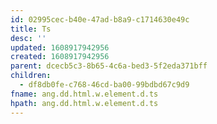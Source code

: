 ```yaml
---
id: 02995cec-b40e-47ad-b8a9-c1714630e49c
title: Ts
desc: ''
updated: 1608917942956
created: 1608917942956
parent: dcecb5c3-8b65-4c6a-bed3-5f2eda371bff
children:
  - df8db0fe-c768-46cd-ba00-99bdbd67c9d9
fname: ang.dd.html.w.element.d.ts
hpath: ang.dd.html.w.element.d.ts
---
```



